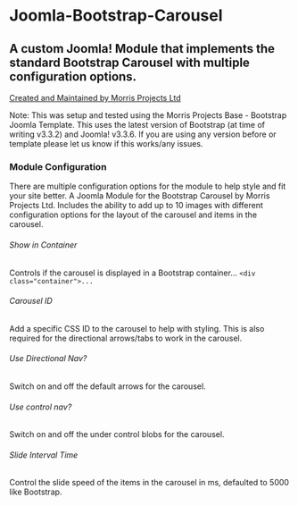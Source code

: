 # Joomla-Bootstrap-Carousel
## A custom Joomla! Module that implements the standard Bootstrap Carousel with multiple configuration options.
[Created and Maintained by Morris Projects Ltd](https//morrisprojects.com)

Note: This was setup and tested using the Morris Projects Base - Bootstrap Joomla Template. This uses the latest version of Bootstrap (at time of writing v3.3.2) and Joomla! v3.3.6.
If you are using any version before or template please let us know if this works/any issues.

### Module Configuration
There are multiple configuration options for the module to help style and fit your site better. 
A Joomla Module for the Bootstrap Carousel by Morris Projects Ltd. Includes the ability to add up to 10 images with different configuration options for the layout of the carousel and items in the carousel.

###### Show in Container
Controls if the carousel is displayed in a Bootstrap container... `<div class="container">...`

###### Carousel ID
Add a specific CSS ID to the carousel to help with styling. This is also required for the directional arrows/tabs to work in the carousel.

###### Use Directional Nav?
Switch on and off the default arrows for the carousel.

###### Use control nav?
Switch on and off the under control blobs for the carousel.

###### Slide Interval Time
Control the slide speed of the items in the carousel in ms, defaulted to 5000 like Bootstrap.

